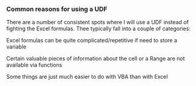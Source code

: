 ### Common reasons for using a UDF

There are a number of consistent spots where I will use a UDF instead of fighting the Excel formulas. Thee typically fall into a couple of categories:

Excel formulas can be quite complicated/repetitive if need to store a variable

Certain valuable pieces of information about the cell or a Range are not available via functions

Some things are just much easier to do with VBA than with Excel
